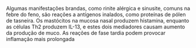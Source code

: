 Algumas manifestações brandas, como rinite alérgica e sinusite, comuns na febre do feno, são reações a antígenos inalados, como proteínas de pólen de tasneira. Os mastócitos na mucosa nasal produzem histamina, enquanto as células Th2 produzem IL-13, e estes dois mediadores causam aumento da produção de muco. As reações de fase tardia podem provocar inflamação mais prolongada
